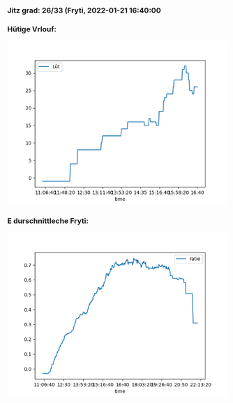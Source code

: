### Jitz grad: 26/33 (Fryti, 2022-01-21 16:40:00

### Hütige Vrlouf:
![Graph](Today.png)

### E durschnittleche Fryti:
![Graph](Fryti.png)